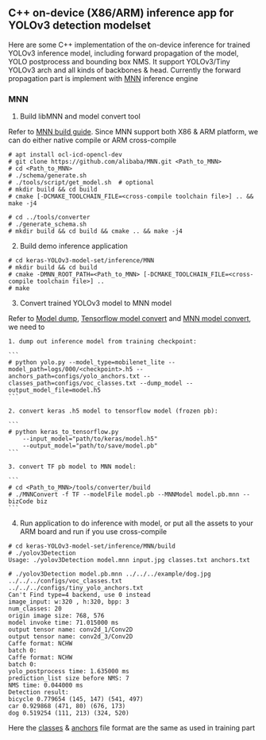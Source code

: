 ## C++ on-device (X86/ARM) inference app for YOLOv3 detection modelset

Here are some C++ implementation of the on-device inference for trained YOLOv3 inference model, including forward propagation of the model, YOLO postprocess and bounding box NMS. It support YOLOv3/Tiny YOLOv3 arch and all kinds of backbones & head. Currently the forward propagation part is implement with [MNN](https://github.com/alibaba/MNN) inference engine

### MNN

1. Build libMNN and model convert tool

Refer to [MNN build guide](https://www.yuque.com/mnn/cn/build_linux). Since MNN support both X86 & ARM platform, we can do either native compile or ARM cross-compile
```
# apt install ocl-icd-opencl-dev
# git clone https://github.com/alibaba/MNN.git <Path_to_MNN>
# cd <Path_to_MNN>
# ./schema/generate.sh
# ./tools/script/get_model.sh  # optional
# mkdir build && cd build
# cmake [-DCMAKE_TOOLCHAIN_FILE=<cross-compile toolchain file>] .. && make -j4

# cd ../tools/converter
# ./generate_schema.sh
# mkdir build && cd build && cmake .. && make -j4
```

2. Build demo inference application
```
# cd keras-YOLOv3-model-set/inference/MNN
# mkdir build && cd build
# cmake -DMNN_ROOT_PATH=<Path_to_MNN> [-DCMAKE_TOOLCHAIN_FILE=<cross-compile toolchain file>] ..
# make
```

3. Convert trained YOLOv3 model to MNN model

Refer to [Model dump](https://github.com/david8862/keras-YOLOv3-model-set#model-dump), [Tensorflow model convert](https://github.com/david8862/keras-YOLOv3-model-set#tensorflow-model-convert) and [MNN model convert](https://www.yuque.com/mnn/cn/model_convert), we need to

    1. dump out inference model from training checkpoint:

    ```
    # python yolo.py --model_type=mobilenet_lite --model_path=logs/000/<checkpoint>.h5 --anchors_path=configs/yolo_anchors.txt --classes_path=configs/voc_classes.txt --dump_model --output_model_file=model.h5
    ```

    2. convert keras .h5 model to tensorflow model (frozen pb):

    ```
    # python keras_to_tensorflow.py
        --input_model="path/to/keras/model.h5"
        --output_model="path/to/save/model.pb"
    ```

    3. convert TF pb model to MNN model:

    ```
    # cd <Path_to_MNN>/tools/converter/build
    # ./MNNConvert -f TF --modelFile model.pb --MNNModel model.pb.mnn --bizCode biz
    ```

4. Run application to do inference with model, or put all the assets to your ARM board and run if you use cross-compile
```
# cd keras-YOLOv3-model-set/inference/MNN/build
# ./yolov3Detection
Usage: ./yolov3Detection model.mnn input.jpg classes.txt anchors.txt

# ./yolov3Detection model.pb.mnn ../../../example/dog.jpg ../../../configs/voc_classes.txt ../../../configs/tiny_yolo_anchors.txt
Can't Find type=4 backend, use 0 instead
image_input: w:320 , h:320, bpp: 3
num_classes: 20
origin image size: 768, 576
model invoke time: 71.015000 ms
output tensor name: conv2d_1/Conv2D
output tensor name: conv2d_3/Conv2D
Caffe format: NCHW
batch 0:
Caffe format: NCHW
batch 0:
yolo_postprocess time: 1.635000 ms
prediction_list size before NMS: 7
NMS time: 0.044000 ms
Detection result:
bicycle 0.779654 (145, 147) (541, 497)
car 0.929868 (471, 80) (676, 173)
dog 0.519254 (111, 213) (324, 520)
```
Here the [classes](https://github.com/david8862/keras-YOLOv3-model-set/blob/master/configs/voc_classes.txt) & [anchors](https://github.com/david8862/keras-YOLOv3-model-set/blob/master/configs/tiny_yolo_anchors.txt) file format are the same as used in training part
